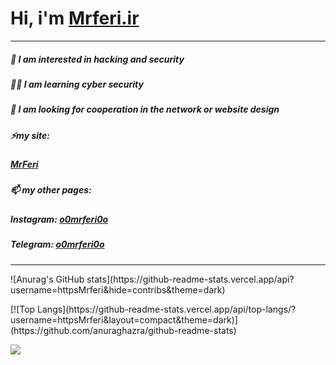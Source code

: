 # Hi, i'm [Mrferi.ir](https://mrferi.ir)
---
##### 🔰 I am interested in **hacking** and **security** 
##### 🧑‍💻 I am learning **cyber security** 
##### 💞️ I am looking for cooperation in the network or website design 
##### ⚡my site:
#####   [MrFeri](https://mrferi.ir)
##### 📫 my other pages:
#####   **Instagram:** [o0mrferi0o](https://instagram.com/https.mrferi)
#####   **Telegram:** [o0mrferi0o](https://t.me/httpsMrferi) 

---
<p>![Anurag's GitHub stats](https://github-readme-stats.vercel.app/api?username=httpsMrferi&hide=contribs&theme=dark)<p/>
<p>[![Top Langs](https://github-readme-stats.vercel.app/api/top-langs/?username=httpsMrferi&layout=compact&theme=dark)](https://github.com/anuraghazra/github-readme-stats) <p/>
<a href="https://github.com/httpsMrferi">
  <img align="center" src="https://github-readme-stats.vercel.app/api?username=httpsMrferi&hide=contribs&theme=dark" />
</a>
